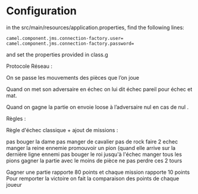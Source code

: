 # Configuration

in the src/main/resources/application.properties, find the following lines:

```properties
camel.component.jms.connection-factory.user=
camel.component.jms.connection-factory.password=
```

and set the properties provided in class.g



Protocole Réseau :

On se passe les mouvements des pièces que l’on joue 

Quand on met son adversaire en échec on lui dit échec pareil pour échec et mat.


Quand on gagne la partie on envoie loose à l’adversaire nul en cas de nul .

Règles :

Règle d'échec classique + ajout de missions :
	
pas bouger la dame
pas manger de cavalier 
pas de rock
faire 2 echec
manger la reine ennemie
promouvoir un pion (quand elle arrive sur la dernière ligne ennemi
pas bouger le roi jusqu'à l'échec
manger tous les pions 
gagner la partie avec le moins de pièce
ne pas perdre ces 2 tours

Gagner une partie rapporte 80 points et chaque mission rapporte 10 points
Pour remporter la victoire on fait la comparaison des points de chaque joueur
